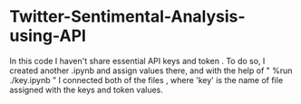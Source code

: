 # Twitter-Sentimental-Analysis-using-API

In this code I haven't share essential API keys and token .
To do so, I created another .ipynb and assign values there, and with the help of " %run ./key.ipynb " I connected both of the files ,
where 'key' is the name of file assigned with the keys and token values.
